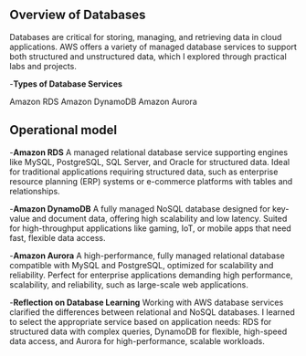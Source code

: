 ## Overview of Databases 

Databases are critical for storing, managing, and retrieving data in cloud applications. AWS offers a variety of managed database services to support both structured and unstructured data, which I explored through practical labs and projects.

-**Types of Database Services**

Amazon RDS
Amazon DynamoDB
Amazon Aurora

## Operational model

-**Amazon RDS**
A managed relational database service supporting engines like MySQL, PostgreSQL, SQL Server, and Oracle for structured data. Ideal for traditional applications requiring structured data, such as enterprise resource planning (ERP) systems or e-commerce platforms with tables and relationships.

-**Amazon DynamoDB**
 A fully managed NoSQL database designed for key-value and document data, offering high scalability and low latency.
Suited for high-throughput applications like gaming, IoT, or mobile apps that need fast, flexible data access.

-**Amazon Aurora**
 A high-performance, fully managed relational database compatible with MySQL and PostgreSQL, optimized for scalability and reliability.
Perfect for enterprise applications demanding high performance, scalability, and reliability, such as large-scale web applications.

-**Reflection on Database Learning**
Working with AWS database services clarified the differences between relational and NoSQL databases. I learned to select the appropriate service based on application needs: RDS for structured data with complex queries, DynamoDB for flexible, high-speed data access, and Aurora for high-performance, scalable workloads.








